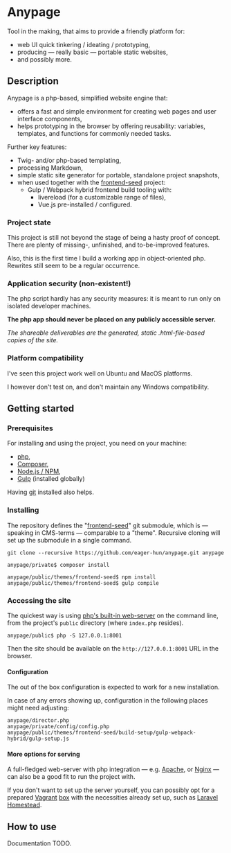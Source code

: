 # Anypage

Tool in the making, that aims to provide a friendly platform for:

- web UI quick tinkering / ideating / prototyping,
- producing — really basic — portable static websites,
- and possibly more.

## Description

Anypage is a php-based, simplified website engine that:

- offers a fast and simple environment for creating web pages and user interface
  components,
- helps prototyping in the browser by offering reusability: variables,
  templates, and functions for commonly needed tasks.

Further key features:

- Twig- and/or php-based templating,
- processing Markdown,
- simple static site generator for portable, standalone project snapshots,
- when used together with the [frontend-seed][frontend-seed-github] project:
    - Gulp / Webpack hybrid frontend build tooling with:
        - livereload (for a customizable range of files),
        - Vue.js pre-installed / configured.


### Project state

This project is still not beyond the stage of being a hasty proof of concept.
There are plenty of missing-, unfinished, and to-be-improved features.

Also, this is the first time I build a working app in object-oriented php.
Rewrites still seem to be a regular occurrence.


### Application security (non-existent!)

The php script hardly has any security measures: it is meant to run only on
isolated developer machines.

**The php app should never be placed on any publicly accessible server.**

_The shareable deliverables are the generated, static .html-file-based copies
of the site._


### Platform compatibility

I've seen this project work well on Ubuntu and MacOS platforms.

I however don't test on, and don't maintain any Windows compatibility.


## Getting started

### Prerequisites

For installing and using the project, you need on your machine:

- [php][php],
- [Composer][composer],
- [Node.js / NPM][node],
- [Gulp][gulp] (installed globally)
    
Having [git][git] installed also helps.

### Installing

The repository defines the "[frontend-seed][frontend-seed-github]"
git submodule, which is — speaking in CMS-terms — comparable to a "theme".
Recursive cloning will set up the submodule in a single command.

    git clone --recursive https://github.com/eager-hun/anypage.git anypage

    anypage/private$ composer install

    anypage/public/themes/frontend-seed$ npm install
    anypage/public/themes/frontend-seed$ gulp compile


### Accessing the site

The quickest way is using [php's built-in web-server][php-server] on the command
line, from the project's `public` directory (where `index.php` resides).

    anypage/public$ php -S 127.0.0.1:8001

Then the site should be available on the `http://127.0.0.1:8001` URL in the
browser.

#### Configuration

The out of the box configuration is expected to work for a new installation.

In case of any errors showing up, configuration in the following places might
need adjusting:

    anypage/director.php
    anypage/private/config/config.php
    anypage/public/themes/frontend-seed/build-setup/gulp-webpack-hybrid/gulp-setup.js

#### More options for serving

A full-fledged web-server with php integration — e.g. [Apache][apache], or
[Nginx][nginx] — can also be a good fit to run the project with.

If you don't want to set up the server yourself, you can possibly opt for a
prepared [Vagrant][vagrant] [box][vagrant-boxes] with the necessities already
set up, such as [Laravel Homestead][homestead].

## How to use

Documentation TODO.


[frontend-seed-github]: https://github.com/eager-hun/frontend-seed
[git]: https://git-scm.com/downloads
[php]: http://php.net/manual/en/install.php
[composer]: https://getcomposer.org/
[node]: https://nodejs.org/en/
[gulp]: https://github.com/gulpjs/gulp/blob/master/docs/getting-started.md
[php-server]: http://php.net/manual/en/features.commandline.webserver.php
[apache]: https://httpd.apache.org/
[nginx]: https://www.nginx.com/resources/wiki/
[vagrant]: https://www.vagrantup.com/
[vagrant-boxes]: https://app.vagrantup.com/boxes/search
[homestead]: https://laravel.com/docs/master/homestead
